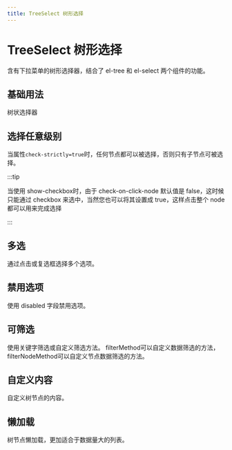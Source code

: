 ```yaml
---
title: TreeSelect 树形选择
---
```


# TreeSelect 树形选择

含有下拉菜单的树形选择器，结合了 el-tree 和 el-select 两个组件的功能。

## 基础用法

树状选择器

<preview path="./def" />

## 选择任意级别

当属性`check-strictly=true`时，任何节点都可以被选择，否则只有子节点可被选择。

<preview path="./treeSelectAnyLevel" />

:::tip

当使用 show-checkbox时，由于 check-on-click-node 默认值是 false，这时候只能通过 checkbox 来选中，当然您也可以将其设置成 true，这样点击整个 node 都可以用来完成选择

:::

## 多选

通过点击或复选框选择多个选项。

<preview path="./multipleTreeSelect" />

## 禁用选项

使用 disabled 字段禁用选项。

<preview path="./disabledTreeSelect" />

## 可筛选

使用关键字筛选或自定义筛选方法。 filterMethod可以自定义数据筛选的方法， filterNodeMethod可以自定义节点数据筛选的方法。

<preview path="./siftableTreeSelect" />

## 自定义内容

自定义树节点的内容。

<preview path="./customTreeSelect" />

## 懒加载

树节点懒加载，更加适合于数据量大的列表。

<preview path="./lazyLoadingTreeSelect" />